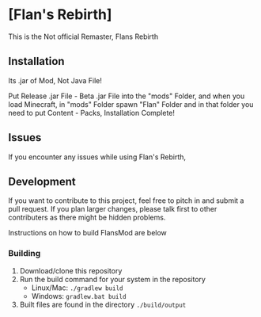# [Flan's Rebirth]

This is the Not official Remaster, Flans Rebirth

## Installation
Its .jar of Mod, Not Java File!

Put Release .jar File - Beta .jar File into the "mods" Folder, and when you load Minecraft, in "mods" Folder spawn "Flan" Folder and in that folder you need to put Content - Packs, Installation Complete!
## Issues

If you encounter any issues while using Flan's Rebirth, 
## Development

If you want to contribute to this project, feel free to pitch in and submit a pull request. If you plan larger changes, please talk first to other contributers as there might be hidden problems.

Instructions on how to build FlansMod are below

### Building
1. Download/clone this repository
1. Run the build command for your system in the repository
	- Linux/Mac: `./gradlew build`
	- Windows: `gradlew.bat build`
1. Built files are found in the directory `./build/output`
